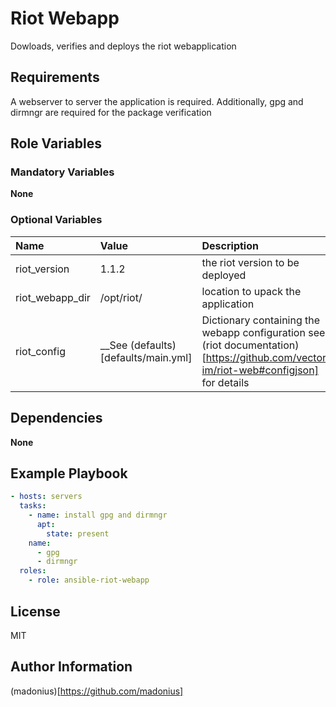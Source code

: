 # Riot Webapp

Dowloads, verifies and deploys the riot webapplication

## Requirements

A webserver to server the application is required.
Additionally, gpg and dirmngr are required for the package verification

## Role Variables

### Mandatory Variables

__None__

### Optional Variables

| Name | Value | Description |
| :--- | :---  | :---        |
| riot_version | 1.1.2 | the riot version to be deployed |
| riot_webapp_dir | /opt/riot/ | location to upack the application |
| riot_config | __See (defaults)[defaults/main.yml] | Dictionary containing the webapp configuration see (riot documentation)[https://github.com/vector-im/riot-web#configjson] for details

## Dependencies

__None__

## Example Playbook

```yaml
- hosts: servers
  tasks:
    - name: install gpg and dirmngr
      apt:
        state: present
	name:
	  - gpg
	  - dirmngr
  roles:
    - role: ansible-riot-webapp
```

License
-------

MIT

Author Information
------------------

(madonius)[https://github.com/madonius]
